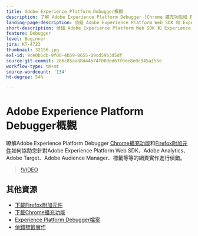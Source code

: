 ```yaml
---
title: Adobe Experience Platform Debugger概觀
description: 了解 Adobe Experience Platform Debugger (Chrome 擴充功能和 Firefox 附加元件) 如何協助您針對 Adobe Experience Platform Web SDK、Adobe Analytics、Adobe Target、Adobe Audience Manager 標記等等的網頁實作進行偵錯。
landing-page-description: 偵錯 Adobe Experience Platform Web SDK 和 Experience Cloud 應用程式的 Web 實作。
short-description: 偵錯 Adobe Experience Platform Web SDK 和 Experience Cloud 應用程式的 Web 實作。
feature: Debugger
level: Beginner
jira: KT-4723
thumbnail: 32156.jpg
exl-id: 9ce0b5db-9f00-4b59-8655-09cd59b3d5df
source-git-commit: 286c85aa88d44574f00ded67f0de8e0c945a153e
workflow-type: tm+mt
source-wordcount: '134'
ht-degree: 54%

---
```


# Adobe Experience Platform Debugger概觀

瞭解Adobe Experience Platform Debugger [Chrome擴充功能](https://chrome.google.com/webstore/detail/adobe-experience-platform/bfnnokhpnncpkdmbokanobigaccjkpob)和[Firefox附加元件](https://addons.mozilla.org/zh-TW/firefox/addon/adobe-experience-platform-dbg/)如何協助您針對Adobe Experience Platform Web SDK、Adobe Analytics、Adobe Target、Adobe Audience Manager、標籤等等的網頁實作進行偵錯。

>[!VIDEO](https://video.tv.adobe.com/v/32156?learn=on&enablevpops)

## 其他資源

* [下載Firefox附加元件](https://addons.mozilla.org/zh-TW/firefox/addon/adobe-experience-platform-dbg/)
* [下載Chrome擴充功能](https://chrome.google.com/webstore/detail/adobe-experience-platform/bfnnokhpnncpkdmbokanobigaccjkpob)
* [Experience Platform Debugger檔案](https://experienceleague.adobe.com/docs/debugger/using-v2/experience-cloud-debugger.html)
* [偵錯標籤實作](https://experienceleague.adobe.com/docs/experience-manager-learn/sites/integrations/experience-platform-launch/debug-launch-implementation.html)
